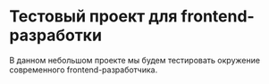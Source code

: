 # Тестовый проект для frontend-разработки

В данном небольшом проекте мы будем тестировать окружение современного frontend-разработчика.